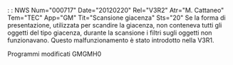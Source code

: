  :  : NWS Num="000717" Date="20120220" Rel="V3R2" Atr="M. Cattaneo" Tem="TEC" App="GM" Tit="Scansione giacenza" Sts="20"
Se la forma di presentazione, utilizzata per scandire la giacenza, non conteneva tutti gli oggetti
del tipo giacenza, durante la scansione i filtri sugli oggetti non funzionavano.
Questo malfunzionamento è stato introdotto nella V3R1.

Programmi modificati
GMGMH0
